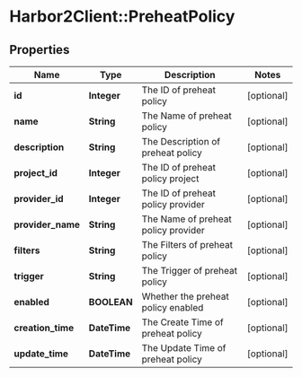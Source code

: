 # Harbor2Client::PreheatPolicy

## Properties
Name | Type | Description | Notes
------------ | ------------- | ------------- | -------------
**id** | **Integer** | The ID of preheat policy | [optional] 
**name** | **String** | The Name of preheat policy | [optional] 
**description** | **String** | The Description of preheat policy | [optional] 
**project_id** | **Integer** | The ID of preheat policy project | [optional] 
**provider_id** | **Integer** | The ID of preheat policy provider | [optional] 
**provider_name** | **String** | The Name of preheat policy provider | [optional] 
**filters** | **String** | The Filters of preheat policy | [optional] 
**trigger** | **String** | The Trigger of preheat policy | [optional] 
**enabled** | **BOOLEAN** | Whether the preheat policy enabled | [optional] 
**creation_time** | **DateTime** | The Create Time of preheat policy | [optional] 
**update_time** | **DateTime** | The Update Time of preheat policy | [optional] 


